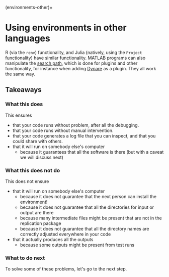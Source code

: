 (environments-other)=
# Using environments in other languages

R (via the `renv`) functionality, and Julia (natively, using the `Project` functionality) have similar functionality. MATLAB programs can also manipulate the [search path](https://www.mathworks.com/help/matlab/ref/path.html), which is done for plugins and other functionality, for instance when adding [Dynare](https://www.dynare.org/) as a plugin. They all work the same way. 

## Takeaways

### What this does

This ensures

- that your code runs without problem, after all the debugging.
- that your code runs without manual intervention.
- that your code generates a log file that you can inspect, and that you could share with others.
- that it will run on somebody else's computer
  - because it guarantees that all the software is there (but with a caveat we will discuss next)

### What this does not do

This does not ensure

- that it will run on somebody else's computer
  - because it does not guarantee that the next person can install the environment!
  - because it does not guarantee that all the directories for input or output are there
  - because many intermediate files might be present that are not in the replication package
  - because it does not guarantee that all the directory names are correctly adjusted everywhere in your code
- that it actually produces all the outputs
  - because some outputs might be present from test runs

### What to do next

To solve some of these problems, let's go to the next step.